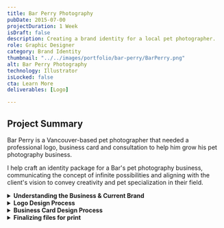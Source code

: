 ```yaml
---
title: Bar Perry Photography
pubDate: 2015-07-00
projectDuration: 1 Week
isDraft: false
description: Creating a brand identity for a local pet photographer.
role: Graphic Designer
category: Brand Identity
thumbnail: "../../images/portfolio/bar-perry/BarPerry.png"
alt: Bar Perry Photography
technology: Illustrator
isLocked: false
cta: Learn More
deliverables: [Logo]

---
```


## Project Summary
Bar Perry is a Vancouver-based pet photographer that needed a professional logo, business card and consultation to help him grow his pet photography business. 

I help craft an identity package for a Bar's pet photography business, communicating the concept of infinite possibilities and aligning with the client's vision to convey creativity and pet specialization in their field.

<details>
<summary><strong>Understanding the Business & Current Brand</strong></summary>
<p>
The following questions were asked to get an idea of the maturity of the business.
<ul>
<li>What types of products & services do you provide?</li>
<li>If you had to describe your business in one word, what would it be and why?</li>
<li>Who are your main competitors?</li>
<li>What is the current logo?</li>
<li>What do you like and dislike about the current logo?</li>
<li>What do you want the new logo to accomplish?</li>
</ul>
Insights gathered from these questions, he wanted his clients to know that by working with him, the possibilities are endless or infinite.  
</p>
</details>

<details>
<summary><strong>Logo Design Process</strong></summary>
<p>Generally, when I do logo designs, I'd like to give 3 separate directions to gauge the client's reaction on what they liked about each logo and iterate.</p>
<p>Using the information gathered during the interviews, I created a Logo mark by leveraging Bar's Initials B & P to create an infinity symbol.</p>
</details>


<details>
<summary><strong>Business Card Design Process</strong></summary>
<p>
I asked for the printer that they are planning to use to see if they have business card templates available for use.
</p>
</details>

<details>
<summary><strong>Finalizing files for print</strong></summary>
<p>Finalizing the file Ensure that the business card has been vectorized before it gets sent to the printer. This is to ensure that there are no issues with the font when the print technician opens up the file.</p>

</details>







